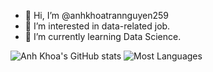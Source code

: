 - 👋 Hi, I’m @anhkhoatrannguyen259
- 👀 I’m interested in data-related job.
- 🌱 I’m currently learning Data Science.

<!---
anhkhoatrannguyen259/anhkhoatrannguyen259 is a ✨ special ✨ repository because its `README.md` (this file) appears on your GitHub profile.
You can click the Preview link to take a look at your changes.
--->
![Anh Khoa's GitHub stats](https://github-readme-stats.vercel.app/api?username=anhkhoatrannguyen259&theme=dark&show_icons=true)
![Most Languages](https://github-readme-stats.vercel.app/api/top-langs/?username=anhkhoatrannguyen259&langs_count=8)

